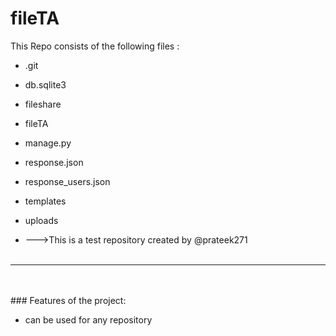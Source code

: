 # fileTA
This Repo consists of the following files :
- .git
- db.sqlite3
- fileshare
- fileTA
- manage.py
- response.json
- response_users.json
- templates
- uploads




- --->This is a test repository created by @prateek271
<br><br>
---
<br><br>###	Features of the project:
<br>


- can be used for any repository